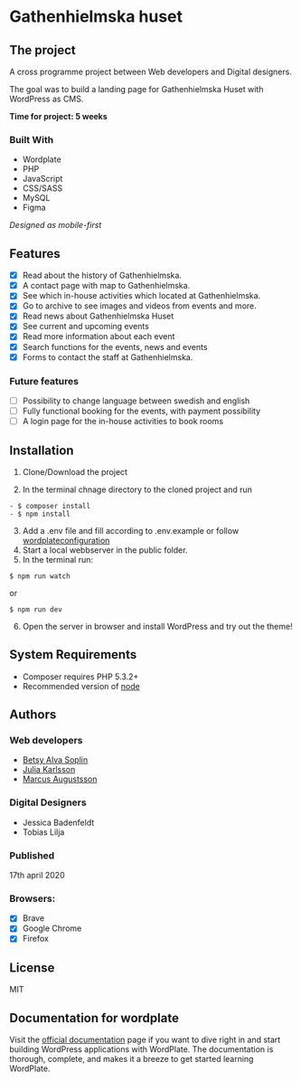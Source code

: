 # Gathenhielmska huset

## The project

A cross programme project between Web developers and Digital designers.

The goal was to build a landing page for Gathenhielmska Huset with WordPress as CMS.

__Time for project: 5 weeks__

### Built With
* Wordplate
* PHP
* JavaScript
* CSS/SASS
* MySQL
* Figma

*Designed as mobile-first*

## Features

- [x] Read about the history of Gathenhielmska.
- [x] A contact page with map to Gathenhielmska.
- [x] See which in-house activities which located at Gathenhielmska. 
- [x] Go to archive to see images and videos from events and more.
- [x] Read news about Gathenhielmska Huset
- [x] See current and upcoming events
- [x] Read more information about each event
- [x] Search functions for the events, news and events
- [x] Forms to contact the staff at Gathenhielmska.

### Future features

- [ ] Possibility to change language between swedish and english
- [ ] Fully functional booking for the events, with payment possibility
- [ ] A login page for the in-house activities to book rooms

## Installation

1. Clone/Download the project

2. In the terminal chnage directory to the cloned project and run

```
- $ composer install
- $ npm install
```

3. Add a .env file and fill according to .env.example or follow [wordplateconfiguration](https://wordplate.github.io)
4. Start a local webbserver in the public folder.
5. In the terminal run:

```
$ npm run watch
```

or 

```
$ npm run dev
```

6. Open the server in browser and install WordPress and try out the theme!

## System Requirements

- Composer requires PHP 5.3.2+
- Recommended version of [node](https://nodejs.org/en/)

## Authors

### Web developers

- [Betsy Alva Soplin](https://github.com/milliebase)
- [Julia Karlsson](https://github.com/Juljulia)
- [Marcus Augustsson](https://github.com/MarcusIsCode)

### Digital Designers

- Jessica Badenfeldt
- Tobias Lilja

### Published
17th april 2020

### Browsers:
- [x] Brave
- [x] Google Chrome
- [x] Firefox

## License
MIT

## Documentation for wordplate
Visit the [official documentation](https://wordplate.github.io/) page if you want to dive right in and start building WordPress applications with WordPlate. The documentation is thorough, complete, and makes it a breeze to get started learning WordPlate.

